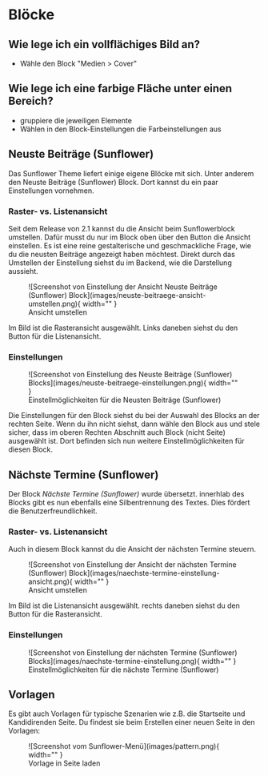# Blöcke

## Wie lege ich ein vollflächiges Bild an?
- Wähle den Block "Medien > Cover"

## Wie lege ich eine farbige Fläche unter einen Bereich?
- gruppiere die jeweiligen Elemente
- Wählen in den Block-Einstellungen die Farbeinstellungen aus

## Neuste Beiträge (Sunflower)
Das Sunflower Theme liefert einige eigene Blöcke mit sich. Unter anderem den Neuste Beiträge (Sunflower) Block. Dort kannst du ein paar Einstellungen vornehmen.

### Raster- vs. Listenansicht
Seit dem Release von 2.1 kannst du die Ansicht beim Sunflowerblock umstellen. Dafür musst du nur im Block oben über den Button die Ansicht einstellen. Es ist eine reine gestalterische und geschmackliche Frage, wie du die neusten Beiträge angezeigt haben möchtest. Direkt durch das Umstellen der Einstellung siehst du im Backend, wie die Darstellung aussieht.

<figure markdown="span">
  ![Screenshot von Einstellung der Ansicht Neuste Beiträge (Sunflower) Block](images/neuste-beitraege-ansicht-umstellen.png){ width="" }
  <figcaption>Ansicht umstellen</figcaption>
</figure>

Im Bild ist die Rasteransicht ausgewählt. Links daneben siehst du den Button für die Listenansicht.

### Einstellungen
<figure markdown="span">
  ![Screenshot von Einstellung des Neuste Beiträge (Sunflower) Blocks](images/neuste-beitraege-einstellungen.png){ width="" }
  <figcaption>Einstellmöglichkeiten für die Neusten Beiträge (Sunflower)</figcaption>
</figure>

Die Einstellungen für den Block siehst du bei der Auswahl des Blocks an der rechten Seite. Wenn du ihn nicht siehst, dann wähle den Block aus und stele sicher, dass im oberen Rechten Abschnitt auch Block (nicht Seite) ausgewählt ist. Dort befinden sich nun weitere Einstellmöglichkeiten für diesen Block.

## Nächste Termine (Sunflower)
Der Block *Nächste Termine (Sunflower)* wurde übersetzt. innerhlab des Blocks gibt es nun ebenfalls eine Silbentrennung des Textes. Dies fördert die Benutzerfreundlichkeit.

### Raster- vs. Listenansicht
Auch in diesem Block kannst du die Ansicht der nächsten Termine steuern.

<figure markdown="span">
  ![Screenshot von Einstellung der Ansicht der nächsten Termine (Sunflower) Block](images/naechste-termine-einstellung-ansicht.png){ width="" }
  <figcaption>Ansicht umstellen</figcaption>
</figure>

Im Bild ist die Listenansicht ausgewählt. rechts daneben siehst du den Button für die Rasteransicht.

### Einstellungen
<figure markdown="span">
  ![Screenshot von Einstellung der nächsten Termine (Sunflower) Blocks](images/naechste-termine-einstellung.png){ width="" }
  <figcaption>Einstellmöglichkeiten für die nächste Termine (Sunflower)</figcaption>
</figure>

## Vorlagen
Es gibt auch Vorlagen für typische Szenarien wie z.B. die Startseite und Kandidirenden Seite. Du findest sie beim Erstellen einer neuen Seite in den Vorlagen:
<figure markdown="span">
  ![Screenshot vom Sunflower-Menü](images/pattern.png){ width="" }
  <figcaption>Vorlage in Seite laden</figcaption>
</figure>
